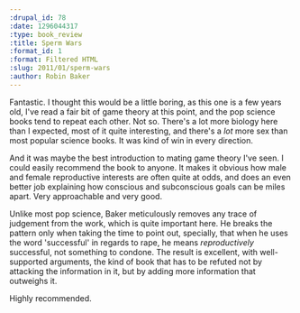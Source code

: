 ```yaml
--- 
:drupal_id: 78
:date: 1296044317
:type: book_review
:title: Sperm Wars
:format_id: 1
:format: Filtered HTML
:slug: 2011/01/sperm-wars
:author: Robin Baker
---
```

Fantastic. I thought this would be a little boring, as this one is a few years old, I've read a fair bit of game theory at this point, and the pop science books tend to repeat each other. Not so. There's a lot more biology here than I expected, most of it quite interesting, and there's a *lot* more sex than most popular science books. It was kind of win in every direction.

And it was maybe the best introduction to mating game theory I've seen. I could easily recommend the book to anyone. It makes it obvious how male and female reproductive interests are  often quite at odds, and does an even better job explaining how conscious and subconscious goals can be miles apart. Very approachable and very good.

Unlike most pop science, Baker meticulously removes any trace of judgement from the work, which is quite important here. He breaks the pattern only when taking the time to point out, specially, that when he uses the word 'successful' in regards to rape, he means *reproductively* successful, not something to condone. The result is excellent, with well-supported arguments, the kind of book that has to be refuted not by attacking the information in it, but by adding more information that outweighs it.

Highly recommended.


